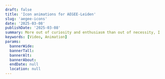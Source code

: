 ```yaml
---
draft: false
title: 'Icon animations for AEGEE-Leiden'
slug: 'aegee-icons'
date: '2025-03-08'
publishDate: '2025-03-08'
summary: More out of curiosity and enthusiasm than out of necessity, I created some animated icons for AEGEE-Leiden in Adobe After Effects.
keywords: [Video, Animation]
params:
  bannerWide:
  bannerTall:
  bannerAlt:
  bannerAbout:
  endDate: null
  location: null
---
```




